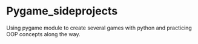 # Pygame_sideprojects
Using pygame module to create several games with python and practicing OOP concepts along the way.
